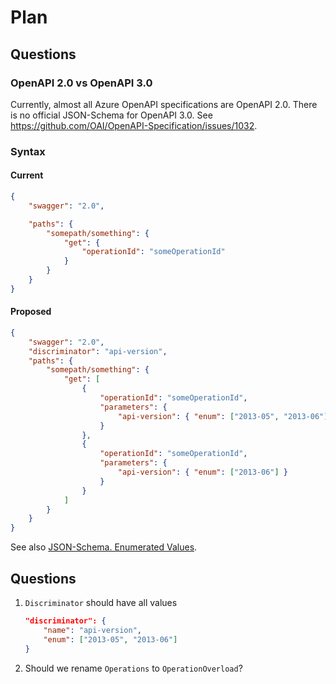 # Plan

## Questions

### OpenAPI 2.0 vs OpenAPI 3.0

Currently, almost all Azure OpenAPI specifications are OpenAPI 2.0. There is no official JSON-Schema for OpenAPI 3.0. See https://github.com/OAI/OpenAPI-Specification/issues/1032.

### Syntax

#### Current

```json
{
    "swagger": "2.0",

    "paths": {
        "somepath/something": {
            "get": {
                "operationId": "someOperationId"
            }
        }
    }
}
```

#### Proposed

```json
{
    "swagger": "2.0",
    "discriminator": "api-version",
    "paths": {
        "somepath/something": {
            "get": [
                {
                    "operationId": "someOperationId",
                    "parameters": {
                        "api-version": { "enum": ["2013-05", "2013-06"] }
                    }
                },
                {
                    "operationId": "someOperationId",
                    "parameters": {
                        "api-version": { "enum": ["2013-06"] }
                    }
                }
            ]
        }
    }
}
```

See also [JSON-Schema. Enumerated Values](https://spacetelescope.github.io/understanding-json-schema/reference/generic.html#enumerated-values).

## Questions

1. `Discriminator` should have all values
   ```json
   "discriminator": {
       "name": "api-version",
       "enum": ["2013-05", "2013-06"]
   }
   ```
2. Should we rename `Operations` to `OperationOverload`?